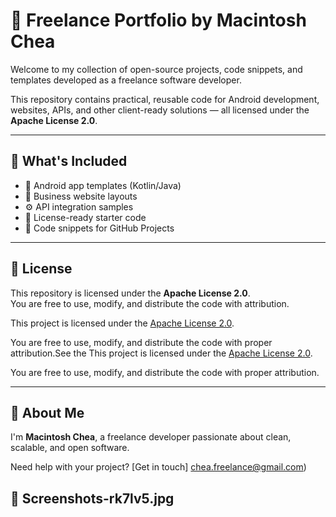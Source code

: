 # 📂 Freelance Portfolio by Macintosh Chea

Welcome to my collection of open-source projects, code snippets, and templates developed as a freelance software developer.

This repository contains practical, reusable code for Android development, websites, APIs, and other client-ready solutions — all licensed under the **Apache License 2.0**.

---

## 🔧 What's Included

- 📱 Android app templates (Kotlin/Java)
- 💼 Business website layouts
- ⚙️ API integration samples
- 📄 License-ready starter code
- 🚀 Code snippets for GitHub Projects

---

## 📜 License

This repository is licensed under the **Apache License 2.0**.  
You are free to use, modify, and distribute the code with attribution.

This project is licensed under the [Apache License 2.0](http://www.apache.org/licenses/LICENSE-2.0).

You are free to use, modify, and distribute the code with proper attribution.See the This project is licensed under the [Apache License 2.0](http://www.apache.org/licenses/LICENSE-2.0).

You are free to use, modify, and distribute the code with proper attribution.

---

## 👋 About Me

I'm **Macintosh Chea**, a freelance developer passionate about clean, scalable, and open software.

Need help with your project? [Get in touch] chea.freelance@gmail.com)
## 📸 Screenshots-rk7lv5.jpg

